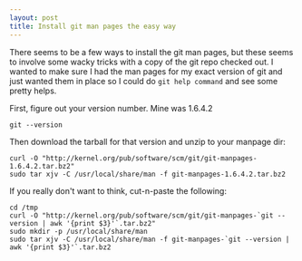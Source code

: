 ```yaml
---
layout: post
title: Install git man pages the easy way
---
```


There seems to be a few ways to install the git man pages, but these seems to involve some wacky tricks with a copy of the git repo checked out. I wanted to make sure I had the man pages for my exact version of git and just wanted them in place so I could do `git help command` and see some pretty helps.

First, figure out your version number. Mine was 1.6.4.2 

    git --version

Then download the tarball for that version and unzip to your manpage dir:

    curl -O "http://kernel.org/pub/software/scm/git/git-manpages-1.6.4.2.tar.bz2"
    sudo tar xjv -C /usr/local/share/man -f git-manpages-1.6.4.2.tar.bz2

If you really don't want to think, cut-n-paste the following:

    cd /tmp
    curl -O "http://kernel.org/pub/software/scm/git/git-manpages-`git --version | awk '{print $3}'`.tar.bz2"
    sudo mkdir -p /usr/local/share/man
    sudo tar xjv -C /usr/local/share/man -f git-manpages-`git --version | awk '{print $3}'`.tar.bz2

